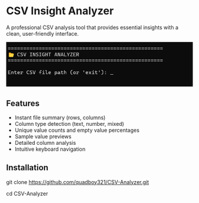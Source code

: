 # CSV Insight Analyzer

A professional CSV analysis tool that provides essential insights with a clean, user-friendly interface.

[![Screenshot](StartUp.png) ](https://github.com/quadboy321/CSV-Analyzer/blob/main/StartUP.png) <!-- SCREENSHOT COMiNG SOON! -->

## Features
- Instant file summary (rows, columns)
- Column type detection (text, number, mixed)
- Unique value counts and empty value percentages
- Sample value previews
- Detailed column analysis
- Intuitive keyboard navigation

## Installation

git clone https://github.com/quadboy321/CSV-Analyzer.git

cd CSV-Analyzer
